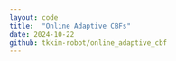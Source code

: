 ```yaml
---
layout: code
title:  "Online Adaptive CBFs"
date: 2024-10-22
github: tkkim-robot/online_adaptive_cbf
---
```

